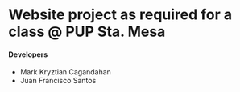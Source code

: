 # Website project as required for a class @ PUP Sta. Mesa

#### Developers

- Mark Kryztian Cagandahan
- Juan Francisco Santos
